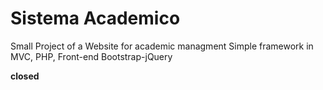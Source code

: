 # Sistema Academico

Small Project of a Website for academic managment
Simple framework in MVC, PHP, Front-end Bootstrap-jQuery

**closed**
